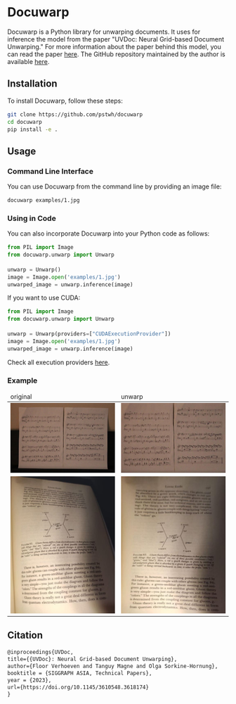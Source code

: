 
# Docuwarp

Docuwarp is a Python library for unwarping documents. It uses for inference the model from the paper "UVDoc: Neural Grid-based Document Unwarping." For more information about the paper behind this model, you can read the paper [here](https://igl.ethz.ch/projects/uvdoc). The GitHub repository maintained by the author is available [here](https://github.com/tanguymagne/UVDoc/tree/main).


## Installation

To install Docuwarp, follow these steps:

```bash
git clone https://github.com/pstwh/docuwarp
cd docuwarp
pip install -e .
```

## Usage

### Command Line Interface

You can use Docuwarp from the command line by providing an image file:

```bash
docuwarp examples/1.jpg
```

### Using in Code

You can also incorporate Docuwarp into your Python code as follows:

```python
from PIL import Image
from docuwarp.unwarp import Unwarp

unwarp = Unwarp()
image = Image.open('examples/1.jpg')
unwarped_image = unwarp.inference(image)
```

If you want to use CUDA:
```python
from PIL import Image
from docuwarp.unwarp import Unwarp

unwarp = Unwarp(providers=["CUDAExecutionProvider"])
image = Image.open('examples/1.jpg')
unwarped_image = unwarp.inference(image)
```

Check all execution providers [here](https://onnxruntime.ai/docs/execution-providers/).

### Example

<table>
    <thead>
        <tr>
            <td>original</td>
            <td>unwarp</td>
        </tr>
    </thead>
    <tbody>
        <tr>
            <td><img src="https://raw.githubusercontent.com/pstwh/docuwarp/main/examples/1.jpg" width="256" /></td>
            <td><img src="https://raw.githubusercontent.com/pstwh/docuwarp/main/examples/1_unwarp.jpg" width="256" /></td>
        </tr>
        <tr>
            <td><img src="https://raw.githubusercontent.com/pstwh/docuwarp/main/examples/2.jpg" width="256" /></td>
            <td><img src="https://raw.githubusercontent.com/pstwh/docuwarp/main/examples/2_unwarp.jpg" width="256" /></td>
        </tr>
    </tbody>
</table>


## Citation

```
@inproceedings{UVDoc,
title={{UVDoc}: Neural Grid-based Document Unwarping},
author={Floor Verhoeven and Tanguy Magne and Olga Sorkine-Hornung},
booktitle = {SIGGRAPH ASIA, Technical Papers},
year = {2023},
url={https://doi.org/10.1145/3610548.3618174}
}
```